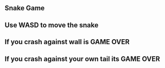## Snake Game
## Use WASD to move the snake
## If you crash against wall is GAME OVER
## If you crash against your own tail its GAME OVER